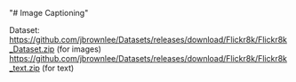 "# Image Captioning" 

Dataset: https://github.com/jbrownlee/Datasets/releases/download/Flickr8k/Flickr8k_Dataset.zip (for images)
         https://github.com/jbrownlee/Datasets/releases/download/Flickr8k/Flickr8k_text.zip (for text)
